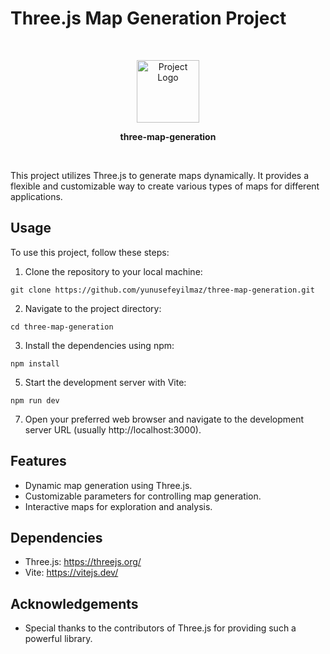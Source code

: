 # Three.js Map Generation Project
<br>
  <p align="center">
  <img src="https://github.com/yunusefeyilmaz/three-map-generation/assets/89478740/acafcb47-3b06-470d-918c-375b880e84a7" alt="Project Logo" width="100" height="100">
</p>
<p align="center">
  <b>three-map-generation</b>
</p>
<br>

This project utilizes Three.js to generate maps dynamically. It provides a flexible and customizable way to create various types of maps for different applications.

## Usage

To use this project, follow these steps:

1. Clone the repository to your local machine:
```
git clone https://github.com/yunusefeyilmaz/three-map-generation.git
```
2. Navigate to the project directory:
```
cd three-map-generation
```
3. Install the dependencies using npm:
```
npm install
```
5. Start the development server with Vite:
```
npm run dev
```
7. Open your preferred web browser and navigate to the development server URL (usually http://localhost:3000).

## Features

- Dynamic map generation using Three.js.
- Customizable parameters for controlling map generation.
- Interactive maps for exploration and analysis.

## Dependencies

- Three.js: https://threejs.org/
- Vite: https://vitejs.dev/

## Acknowledgements

- Special thanks to the contributors of Three.js for providing such a powerful library.
